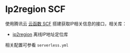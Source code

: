 # Ip2region SCF

使用腾讯云 [云函数 SCF](https://cloud.tencent.com/product/scf) 搭建获取IP相关信息的接口，相关库：

- [ip2region](https://github.com/lionsoul2014/ip2region) 离线IP地址定位库

相关配置可参看 `serverless.yml`

